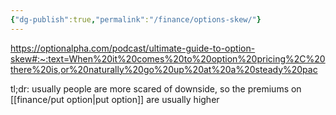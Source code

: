 ```yaml
---
{"dg-publish":true,"permalink":"/finance/options-skew/"}
---
```


https://optionalpha.com/podcast/ultimate-guide-to-option-skew#:~:text=When%20it%20comes%20to%20option%20pricing%2C%20there%20is,or%20naturally%20go%20up%20at%20a%20steady%20pac


tl;dr: usually people are more scared of downside, so the premiums on [[finance/put option\|put option]] are usually higher